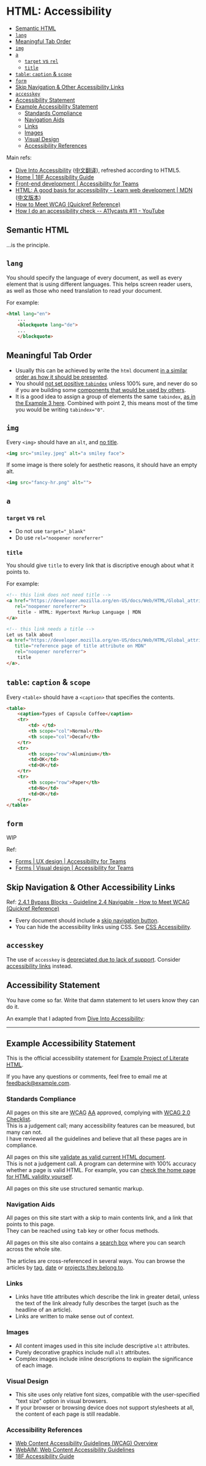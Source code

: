 # HTML: Accessibility

<!-- MarkdownTOC -->

- [Semantic HTML](#semantic-html)
- [`lang`](#lang)
- [Meaningful Tab Order](#meaningful-tab-order)
- [`img`](#img)
- [`a`](#a)
    - [`target` vs `rel`](#target-vs-rel)
    - [`title`](#title)
- [`table`: `caption` & `scope`](#table-caption--scope)
- [`form`](#form)
- [Skip Navigation & Other Accessibility Links](#skip-navigation--other-accessibility-links)
- [`accesskey`](#accesskey)
- [Accessibility Statement](#accessibility-statement)
- [Example Accessibility Statement](#example-accessibility-statement)
    - [Standards Compliance](#standards-compliance)
    - [Navigation Aids](#navigation-aids)
    - [Links](#links)
    - [Images](#images)
    - [Visual Design](#visual-design)
    - [Accessibility References](#accessibility-references)

<!-- /MarkdownTOC -->

Main refs:

- [Dive Into Accessibility](https://web.archive.org/web/20110927131211/http://diveintoaccessibility.org/) ([中文翻译](http://dia.z6i.org/)), refreshed according to HTML5.
- [Home | 18F Accessibility Guide](https://accessibility.18f.gov/)
- [Front-end development | Accessibility for Teams](https://accessibility.digital.gov/front-end/getting-started/)
- [HTML: A good basis for accessibility - Learn web development | MDN](https://developer.mozilla.org/en-US/docs/Learn/Accessibility/HTML) ([中文版本](https://developer.mozilla.org/zh-CN/docs/learn/Accessibility/HTML:%E4%B8%BA%E5%8F%AF%E8%AE%BF%E9%97%AE%E6%80%A7%E6%8F%90%E4%BE%9B%E4%B8%80%E4%B8%AA%E8%89%AF%E5%A5%BD%E7%9A%84%E5%9F%BA%E7%A1%80))
- [How to Meet WCAG (Quickref Reference)](https://www.w3.org/WAI/WCAG21/quickref/?versions=2.0#meaningful-sequence)
- [How I do an accessibility check -- A11ycasts #11 - YouTube](https://www.youtube.com/watch?v=cOmehxAU_4s&feature=youtu.be)

## Semantic HTML

…is the principle.

## `lang`

You should specify the language of every document, as well as every element that is using different languages. This helps screen reader users, as well as those who need translation to read your document.

For example:

```html
<html lang="en">
    ...
    <blockquote lang="de">
    ...
    </blockquote>
```

## Meaningful Tab Order

- Usually this can be achieved by write the `html` document [in a similar order as how it should be presented](https://www.w3.org/WAI/WCAG21/Techniques/general/G59).
- You should [not set positive `tabindex`](https://developer.paciellogroup.com/blog/2014/08/using-the-tabindex-attribute/) unless 100% sure, and never do so if you are building some [components that would be used by others](https://adrianroselli.com/2014/11/dont-use-tabindex-greater-than-0.html).
- It is a good idea to assign a group of elements the same `tabindex`, [as in the Example 3 here](https://www.w3.org/WAI/WCAG21/Techniques/html/H4.html). Combined with point 2, this means most of the time you would be writing `tabindex="0"`.

## `img`

Every `<img>` should have an `alt`, and [no title](https://developer.paciellogroup.com/blog/2013/01/using-the-html-title-attribute-updated/).

```html
<img src="smiley.jpeg" alt="a smiley face">
```

If some image is there solely for aesthetic reasons, it should have an empty alt.

```html
<img src="fancy-hr.png" alt="">
```

<!-- 
```html
<img src="smiley.jpeg" alt="a smiley face" title="Smiley face of John Smith">
```
 -->

## `a`

### `target` vs `rel`

- Do not use `target="_blank"`
- Do use `rel="noopener noreferrer"`

### `title`

You should give `title` to every link that is discriptive enough about what it points to.

For example:

```html
<!-- this link does not need title -->
<a href="https://developer.mozilla.org/en-US/docs/Web/HTML/Global_attributes/title"
   rel="noopener noreferrer">
    title - HTML: Hypertext Markup Language | MDN
</a>

<!-- this link needs a title -->
Let us talk about 
<a href="https://developer.mozilla.org/en-US/docs/Web/HTML/Global_attributes/title"
   title="reference page of title attribute on MDN"
   rel="noopener noreferrer">
    title
</a>.
```


## `table`: `caption` & `scope`

Every `<table>` should have a `<caption>` that specifies the contents.

```html
<table>
    <caption>Types of Capsule Coffee</caption>
    <tr>
        <td> </td>
        <th scope="col">Normal</th>
        <th scope="col">Decaf</th>
    </tr>
    <tr>
        <th scope="row">Aluminium</th>
        <td>OK</td>
        <td>OK</td>
    </tr>
    <tr>
        <th scope="row">Paper</th>
        <td>No</td>
        <td>OK</td>
    </tr>
</table>
```

## `form`

WIP

Ref: 

- [Forms | UX design | Accessibility for Teams](https://accessibility.digital.gov/ux/forms/)
- [Forms | Visual design | Accessibility for Teams](https://accessibility.digital.gov/visual-design/forms/)

## Skip Navigation & Other Accessibility Links

Ref: [2.4.1 Bypass Blocks - Guideline 2.4 Navigable - How to Meet WCAG (Quickref Reference)](https://www.w3.org/WAI/WCAG21/quickref/?versions=2.0#bypass-blocks)

- Every document should include a [skip navigation button](https://webaim.org/techniques/skipnav/).
- You can hide the accessibility links using CSS. See [CSS Accessibility](./CSS-accessibility.md#hidden-accessibility-links).


## `accesskey`

The use of `accesskey` is [depreciated due to lack of support](https://developer.mozilla.org/en-US/docs/Web/HTML/Global_attributes/accesskey). Consider [accessibility links](#skip-navigation-other-accessibility-links) instead.

<!-- There is no [universal standards](https://www.standardaccesskeys.com/SAK2014/#spec), but you probably want to [point `accesskey`'s to the number keys](https://www.sitepoint.com/community/t/access-keys-is-there-a-standard/51430).

> UK Government recommendation for access keys:
> 
> * S - Skip navigation
> * 1 - Home page
> * 2 - What's new
> * 3 - Site map
> * 4 - Search
> * 5 - Frequently Asked Questions (FAQ)
> * 6 - Help
> * 7 - Complaints procedure
> * 8 - Terms and conditions
> * 9 - Feedback form
> * 0 - Access key details

So you should at least have:

```html
<a href="index.html" 
   accesskey="1">Home</a>
<a href="accessibility_statement.html" 
   accesskey="0">Accessibility Statement</a>
```
 -->
## Accessibility Statement

You have come so far. Write that damn statement to let users know they can do it.

An example that I adapted from [Dive Into Accessibility](https://web.archive.org/web/20110927131211/http://diveintoaccessibility.org/):

<hr>

## Example Accessibility Statement

This is the official accessibility statement for [Example Project of Literate <abbr title="HyperText Markup Language">HTML</abbr>](https://github.com/loikein/literate-html/tree/master/example-project).

If you have any questions or comments, feel free to email me at [feedback@example.com](mailto:feedback@example.com).


### Standards Compliance

All pages on this site are <abbr title="Web Content Accessibility Guidelines">WCAG</abbr> [AA](https://www.w3.org/WAI/WCAG2AA-Conformance) approved, 
complying with [WCAG 2.0 Checklist](https://www.w3.org/TR/2005/WD-WCAG20-20051123/appendixB.html).  
This is a judgement call; many accessibility features can be measured, but many can not.  
I have reviewed all the guidelines and believe that all these pages are in compliance.


All pages on this site [validate as valid current HTML document](https://validator.w3.org/).  
This is not a judgement call. A program can determine with 100% accuracy whether a page is valid HTML. For example, you can [check the home page for HTML validity yourself](https://validator.w3.org/nu/?doc=https%3A%2F%2Fhtmlpreview.github.io%2F%3Fhttps%3A%2F%2Fgithub.com%2Floikein%2Fliterate-html%2Fblob%2Fmaster%2Fexample-project%2Findex.html).

All pages on this site use structured semantic markup.  

### Navigation Aids

All pages on this site start with a skip to main contents link, and a link that points to this page.  
They can be reached using <kbd>tab</kbd> key or other focus methods.

All pages on this site also contains a [search box](#search) where you can search across the whole site.

The articles are cross-referenced in several ways. You can browse the articles by [tag](#tag), [date](#archive) or [projects they belong to](#projects).

### Links

- Links have title attributes which describe the link in greater detail, unless the text of the link already fully describes the target (such as the headline of an article).
- Links are written to make sense out of context.

### Images

- All content images used in this site include descriptive `alt` attributes.
- Purely decorative graphics include null `alt` attributes.
- Complex images include inline descriptions to explain the significance of each image.

### Visual Design

- This site uses only relative font sizes, compatible with the user-specified "text size" option in visual browsers.
- If your browser or browsing device does not support stylesheets at all, the content of each page is still readable.

### Accessibility References

- [Web Content Accessibility Guidelines (WCAG) Overview](https://www.w3.org/WAI/standards-guidelines/wcag/)
- [WebAIM: Web Content Accessibility Guidelines](https://webaim.org/standards/wcag/)
- [18F Accessibility Guide](https://accessibility.18f.gov/)
